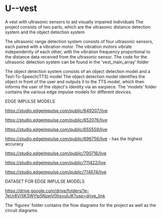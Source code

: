 # U--vest
A vest with ultrasonic sensors to aid visually impaired individuals
The project consists of two parts, which are the ultrasonic distance detection system and the object detection system


The ultrasonic range detection system consists of four ultrasonic sensors, each paired with a vibration motor.
The vibration motors vibrate independently of each other, with the vibration frequency proportional to the distance data received from the ultrasonic sensor.
The code for the ultrasonic detection system can be found in the 'vest_main_array' folder


The object detection system consists of an object detection model and a Text-To-Speech(TTS) model 
The object detection model identifies the object in front of the user and outputs it to the TTS model, which then informs the user of the object's identity via an earpiece.
The 'models' folder contains the various edge impulse models for different devices.

EDGE IMPULSE MODELS

https://studio.edgeimpulse.com/public/649207/live

https://studio.edgeimpulse.com/public/652076/live

https://studio.edgeimpulse.com/public/655559/live

https://studio.edgeimpulse.com/public/696756/live - has the highest accuracy

https://studio.edgeimpulse.com/public/700716/live

https://studio.edgeimpulse.com/public/711422/live

https://studio.edgeimpulse.com/public/714674/live

DATASET FOR EDGE IMPULSE MODELS

https://drive.google.com/drive/folders/1e-7eUr8Vi1iK3WYlp5NzejV0hsvuliJK?usp=drive_link


The 'figures' folder contains the flow diagrams for the project as well as the circuit diagrams.
